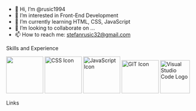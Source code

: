 - 👋 Hi, I’m @rusic1994
- 👀 I’m interested in Front-End Development
- 🌱 I’m currently learning HTML, CSS, JavaScript
- 💞️ I’m looking to collaborate on ...
- 📫 How to reach me: stefanrusic32@gmail.com

<!---
rusic1994/rusic1994 is a ✨ special ✨ repository because its `README.md` (this file) appears on your GitHub profile.
You can click the Preview link to take a look at your changes.
--->
Skills and Experience

<img src="https://github.com/rusic1994/Images/images/html5-logo.png" height="100px;" width="100px;">
<img src="https://github.com/rusic1994/Images/blob/main/images/css3-logo.png/" alt="CSS Icon" height="100px;" width="100px;">
<img src="images/javascript-logo.png" alt="JavaScript Icon" height="100px;" width="100px;">
<img src="https://github.com/rusic1994/Images/blob/main/images/git-logo.png" alt="GIT Icon" height="90px;" width="100px;">
<img src="images/vsc-logo.png" alt="Visual Studio Code Logo" height="90px;" width="80px;">


Links

